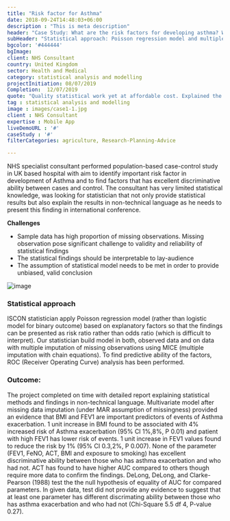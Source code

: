 ```yaml
---
title: "Risk factor for Asthma"
date: 2018-09-24T14:48:03+06:00
description : "This is meta description"
header: "Case Study: What are the risk factors for developing asthma? Which of those factors have high predictive ability? UK based case-control study"
subHeader: "Statistical approach: Poisson regression model and multiple imputation of missing data"
bgcolor: '#444444'
bgImage: 
client: NHS Consultant
country: United Kingdom
sector: Health and Medical
category: statistical analysis and modelling
projectInitiation: 08/07/2019
Completion:  12/07/2019
quote: "Quality statistical work yet at affordable cost. Explained the difficult statistical concept clearly, quick turnaround time"
tag : statistical analysis and modelling
image : images/case1-1.jpg
client : NHS Consultant
expertise : Mobile App
liveDemoURL : '#'
caseStudy : '#'
filterCategories: agriculture, Research-Planning-Advice

---
```


NHS specialist consultant performed population-based case-control study in UK based hospital with aim to identify important risk factor in development of Asthma and to find factors that has excellent discriminative ability between cases and control. The consultant has very limited statistical knowledge, was looking for statistician that not only provide statistical results but also explain the results in non-technical language as he needs to present this finding in international conference.

**Challenges**

- Sample data has high proportion of missing observations. Missing observation pose significant challenge to validity and reliability of statistical findings
- The statistical findings should be interpretable to lay-audience
- The assumption of statistical model needs to be met in order to provide unbiased, valid conclusion

![image](/images/case-1-map.jpg)

### Statistical approach

ISCON statistician apply Poisson regression model (rather than logistic model for binary outcome) based on explanatory factors so that the findings can be presented as risk ratio rather than odds ratio (which is difficult to interpret). Our statistician build model in both, observed data and on data with multiple imputation of missing observations using MICE (multiple imputation with chain equations). To find predictive ability of the factors, ROC (Receiver Operating Curve) analysis has been performed.

### Outcome:

The project completed on time with detailed report explaining statistical methods and findings in non-technical language. Multivariate model after missing data imputation (under MAR assumption of missingness) provided an evidence that BMI and FEV1 are important predictors of events of Asthma exacerbation. 1 unit increase in BMI found to be associated with 4% increased risk of Asthma exacerbation (95% CI 1%,8%, P 0.01) and patient with high FEV1 has lower risk of events. 1 unit increase in FEV1 values found to reduce the risk by 1% (95% CI 0.3,2%, P 0.007). None of the parameter (FEV1, FeNO, ACT, BMI and exposure to smoking) has excellent discriminative ability between those who has asthma exacerbation and who had not. ACT has found to have higher AUC compared to others though require more data to confirm the findings. DeLong, DeLong, and Clarke-Pearson (1988) test the the null hypothesis of equality of AUC for compared parameters. In given data, test did not provide any evidence to suggest that at least one parameter has different discrimating ability between those who has asthma exacerbation and who had not (Chi-Square 5.5 df 4, P-value 0.27).



